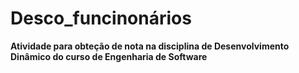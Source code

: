 # Desco_funcinonários

**Atividade para obteção de nota na disciplina de Desenvolvimento Dinâmico do curso de Engenharia de Software**